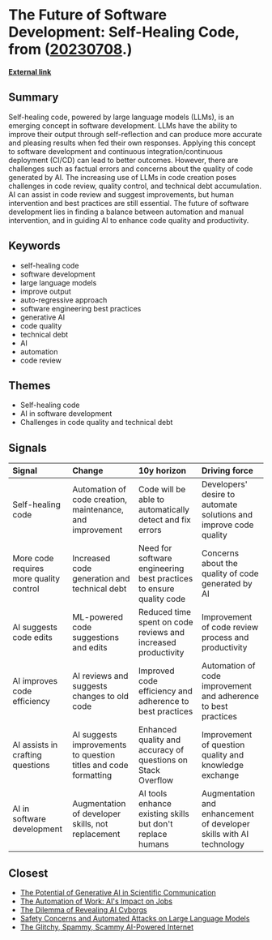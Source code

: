 # __The Future of Software Development: Self-Healing Code__, from ([20230708](https://kghosh.substack.com/p/20230708).)

__[External link](https://stackoverflow.blog/2023/06/07/self-healing-code-is-the-future-of-software-development/#:~:text=Developers%20love%20automating%20solutions%20to,at%20an%20entirely%20new%20level.)__



## Summary

Self-healing code, powered by large language models (LLMs), is an emerging concept in software development. LLMs have the ability to improve their output through self-reflection and can produce more accurate and pleasing results when fed their own responses. Applying this concept to software development and continuous integration/continuous deployment (CI/CD) can lead to better outcomes. However, there are challenges such as factual errors and concerns about the quality of code generated by AI. The increasing use of LLMs in code creation poses challenges in code review, quality control, and technical debt accumulation. AI can assist in code review and suggest improvements, but human intervention and best practices are still essential. The future of software development lies in finding a balance between automation and manual intervention, and in guiding AI to enhance code quality and productivity.

## Keywords

* self-healing code
* software development
* large language models
* improve output
* auto-regressive approach
* software engineering best practices
* generative AI
* code quality
* technical debt
* AI
* automation
* code review

## Themes

* Self-healing code
* AI in software development
* Challenges in code quality and technical debt

## Signals

| Signal                                  | Change                                                          | 10y horizon                                                         | Driving force                                                       |
|:----------------------------------------|:----------------------------------------------------------------|:--------------------------------------------------------------------|:--------------------------------------------------------------------|
| Self-healing code                       | Automation of code creation, maintenance, and improvement       | Code will be able to automatically detect and fix errors            | Developers' desire to automate solutions and improve code quality   |
| More code requires more quality control | Increased code generation and technical debt                    | Need for software engineering best practices to ensure quality code | Concerns about the quality of code generated by AI                  |
| AI suggests code edits                  | ML-powered code suggestions and edits                           | Reduced time spent on code reviews and increased productivity       | Improvement of code review process and productivity                 |
| AI improves code efficiency             | AI reviews and suggests changes to old code                     | Improved code efficiency and adherence to best practices            | Automation of code improvement and adherence to best practices      |
| AI assists in crafting questions        | AI suggests improvements to question titles and code formatting | Enhanced quality and accuracy of questions on Stack Overflow        | Improvement of question quality and knowledge exchange              |
| AI in software development              | Augmentation of developer skills, not replacement               | AI tools enhance existing skills but don't replace humans           | Augmentation and enhancement of developer skills with AI technology |

## Closest

* [The Potential of Generative AI in Scientific Communication](60f3a64993d5e355561c59e5d641bec9)
* [The Automation of Work: AI's Impact on Jobs](897ed4ea5ae6173e4397f1091ddb7e7e)
* [The Dilemma of Revealing AI Cyborgs](c42a95f16678ed3834840d48f8e775a3)
* [Safety Concerns and Automated Attacks on Large Language Models](74c58b0ca359725b4a116ff765656c7c)
* [The Glitchy, Spammy, Scammy AI-Powered Internet](b30a4282af9e53ca673438a8223d9525)
